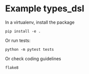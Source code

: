 # Example types_dsl

In a virtualenv, install the package

	pip install -e .

Or run tests:

	python -m pytest tests

Or check coding guidelines

	flake8
